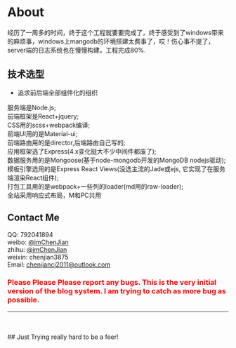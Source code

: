# About

经历了一周多的时间，终于这个工程就要要完成了，终于感受到了windows带来的麻烦事，windows上mangodb的环境搭建太费事了，哎！伤心事不提了，server端的日志系统也在慢慢构建。工程完成80%.

## 技术选型

* 追求前后端全部组件化的组织

服务端是Node.js;<br />
前端框架是React+jquery;<br />
CSS用的scss+webpack编译;<br />
前端UI用的是Material-ui;<br />
前端路由用的是director,后端路由自己写的;<br />
应用框架选了Express(4.x变化挺大不少中间件都废了);<br />
数据服务用的是Mongoose(基于node-mongodb开发的MongoDB nodejs驱动);<br />
模板引擎选用的是Express React Views(没选主流的Jade或ejs, 它实现了在服务端渲染React组件);<br />
打包工具用的是webpack+一些列的loader(md用的raw-loader);<br />
全站采用响应式布局，M和PC共用

## Contact Me
QQ: 792041894<br/>
weibo: [@imChenJian](http://weibo.com/2973985050)<br/>
zhihu: [@imChenJian](https://www.zhihu.com/people/imchenjian)<br/>
weixin: chenjian3875<br/>
Email: chenjiancj2011@outlook.com<br/>

<h3 style="color:red">Please Please Please report any bugs. This is the very initial version of the blog system. I am trying to catch as more bug as possible.</h3>

<hr/><br/><br/>
## Just Trying really hard to be a feer!


